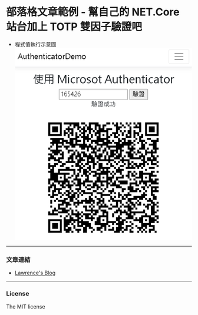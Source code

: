 # 部落格文章範例 - 幫自己的 NET.Core 站台加上 TOTP 雙因子驗證吧


+ 程式值執行示意圖<br>
![image](https://github.com/lawrence8358/AuthenticatorDemo/blob/master/program.png?raw=true)

---
### 文章連結
* [Lawrence's Blog](https://lawrencetech.blogspot.com/2024/05/netcore-totp.html) 

---
### License
The MIT license